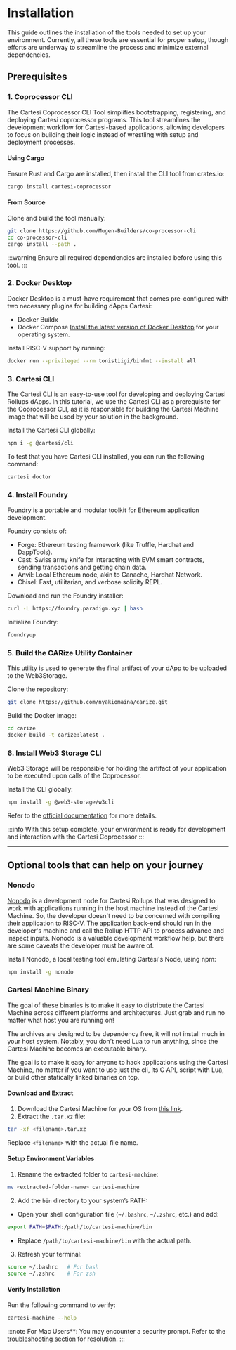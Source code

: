 # Installation

This guide outlines the installation of the tools needed to set up your environment. Currently, all these tools are essential for proper setup, though efforts are underway to streamline the process and minimize external dependencies.

## Prerequisites

### 1. **Coprocessor CLI**

The Cartesi Coprocessor CLI Tool simplifies bootstrapping, registering, and deploying Cartesi coprocessor programs. This tool streamlines the development workflow for Cartesi-based applications, allowing developers to focus on building their logic instead of wrestling with setup and deployment processes.

#### Using Cargo

Ensure Rust and Cargo are installed, then install the CLI tool from crates.io:

```bash
cargo install cartesi-coprocessor
```

#### From Source

Clone and build the tool manually:

```bash
git clone https://github.com/Mugen-Builders/co-processor-cli
cd co-processor-cli
cargo install --path .
```

:::warning
Ensure all required dependencies are installed before using this tool.
:::

### 2. **Docker Desktop**

Docker Desktop is a must-have requirement that comes pre-configured with two necessary plugins for building dApps Cartesi:

- Docker Buildx
- Docker Compose
  [Install the latest version of Docker Desktop](https://www.docker.com/products/docker-desktop/) for your operating system.

Install RISC-V support by running:

```bash
docker run --privileged --rm tonistiigi/binfmt --install all
```

### 3. **Cartesi CLI**

The Cartesi CLI is an easy-to-use tool for developing and deploying Cartesi Rollups dApps. In this tutorial, we use the Cartesi CLI as a prerequisite for the Coprocessor CLI, as it is responsible for building the Cartesi Machine image that will be used by your solution in the background.

Install the Cartesi CLI globally:

```bash
npm i -g @cartesi/cli
```

To test that you have Cartesi CLI installed, you can run the following command:

```bash
cartesi doctor
```

### 4. **Install Foundry**

Foundry is a portable and modular toolkit for Ethereum application development.

Foundry consists of:

- Forge: Ethereum testing framework (like Truffle, Hardhat and DappTools).
- Cast: Swiss army knife for interacting with EVM smart contracts, sending transactions and getting chain data.
- Anvil: Local Ethereum node, akin to Ganache, Hardhat Network.
- Chisel: Fast, utilitarian, and verbose solidity REPL.

Download and run the Foundry installer:

```bash
curl -L https://foundry.paradigm.xyz | bash
```

Initialize Foundry:

```bash
foundryup
```

### 5. **Build the CARize Utility Container**

This utility is used to generate the final artifact of your dApp to be uploaded to the Web3Storage.

Clone the repository:

```bash
git clone https://github.com/nyakiomaina/carize.git
```

Build the Docker image:

```bash
cd carize
docker build -t carize:latest .
```

### 6. **Install Web3 Storage CLI**

Web3 Storage will be responsible for holding the artifact of your application to be executed upon calls of the Coprocessor.

Install the CLI globally:

```bash
npm install -g @web3-storage/w3cli
```

Refer to the [official documentation](https://web3.storage/docs/w3cli/) for more details.

:::info
With this setup complete, your environment is ready for development and interaction with the Cartesi Coprocessor
:::

---

## Optional tools that can help on your journey

### Nonodo

[Nonodo](https://github.com/Calindra/nonodo) is a development node for Cartesi Rollups that was designed to work with applications running in the host machine instead of the Cartesi Machine. So, the developer doesn't need to be concerned with compiling their application to RISC-V. The application back-end should run in the developer's machine and call the Rollup HTTP API to process advance and inspect inputs. Nonodo is a valuable development workflow help, but there are some caveats the developer must be aware of.

Install Nonodo, a local testing tool emulating Cartesi's Node, using npm:

```bash
npm install -g nonodo
```

### Cartesi Machine Binary

The goal of these binaries is to make it easy to distribute the Cartesi Machine across different platforms and architectures. Just grab and run no matter what host you are running on!

The archives are designed to be dependency free, it will not install much in your host system. Notably, you don't need Lua to run anything, since the Cartesi Machine becomes an executable binary.

The goal is to make it easy for anyone to hack applications using the Cartesi Machine, no matter if you want to use just the cli, its C API, script with Lua, or build other statically linked binaries on top.

#### Download and Extract

1. Download the Cartesi Machine for your OS from [this link](https://github.com/edubart/cartesi-machine-everywhere/releases).
2. Extract the `.tar.xz` file:

```bash
tar -xf <filename>.tar.xz
```

Replace `<filename>` with the actual file name.

#### Setup Environment Variables

1. Rename the extracted folder to `cartesi-machine`:

```bash
mv <extracted-folder-name> cartesi-machine
```

2. Add the `bin` directory to your system’s PATH:

- Open your shell configuration file (`~/.bashrc`, `~/.zshrc`, etc.) and add:

```bash
export PATH=$PATH:/path/to/cartesi-machine/bin
```

- Replace `/path/to/cartesi-machine/bin` with the actual path.

3. Refresh your terminal:

```bash
source ~/.bashrc   # For bash
source ~/.zshrc    # For zsh
```

#### Verify Installation

Run the following command to verify:

```bash
cartesi-machine --help
```

:::note
For Mac Users\*\*: You may encounter a security prompt. Refer to the [troubleshooting section](./troubleshooting#cartesi-machine-blocked-by-mac-security) for resolution. :::
